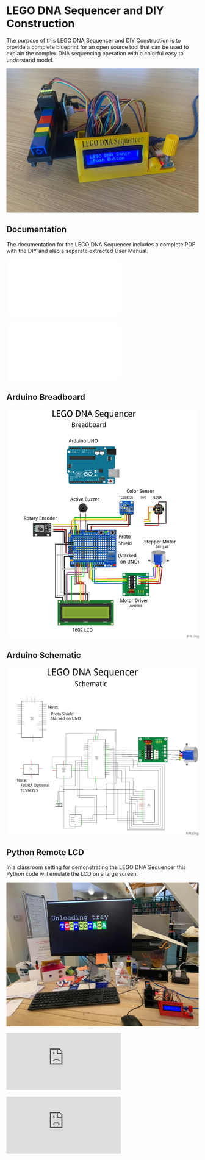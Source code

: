 # LEGO DNA Sequencer and DIY Construction
The purpose of this LEGO DNA Sequencer and DIY Construction is to provide a complete blueprint for an open source tool that can be used to explain the complex DNA sequencing operation with a colorful easy to understand model.

![LEGO DNA Sequencer](https://github.com/TomRolander/LEGO_DNA_Sequencer/blob/main/Images/LEGO_DNA_Sequencer.jpg)


 ## Documentation
 The documentation for the LEGO DNA Sequencer includes a complete PDF with the DIY and also a separate extracted User Manual.

![LEGO DNA Sequencer and DIY Construction](Documentation/LEGO%20DNA%20Sequencer%20and%20DIY%20Construction.pdf)

![LEGO DNA Sequencer User Manual](Documentation/LEGO%20DNA%20Sequencer%20User%20Manual.pdf)

## Arduino Breadboard

![Arduino Breadboard](Images/LEGO%20DNA%20Sequencer_bb.jpg)

## Arduino Schematic

![Arduino Schematic](Images/LEGO%20DNA%20Sequencer_schem.jpg)

## Python Remote LCD

In a classroom setting for demonstrating the LEGO DNA Sequencer this Python code will emulate the LCD on a large screen.

![Remote LCD](Images/RemoteLCD.jpg)

![RemoteLCD PySimpleGUI Version](https://github.com/TomRolander/LEGO_DNA_Sequencer/blob/main/Python%20Remote%20LCD/RemoteLCD_PySimpleGUI.py)

![RemoteLCD tkinter Version](https://github.com/TomRolander/LEGO_DNA_Sequencer/blob/main/Python%20Remote%20LCD/RemoteLCD_tkinter.py)